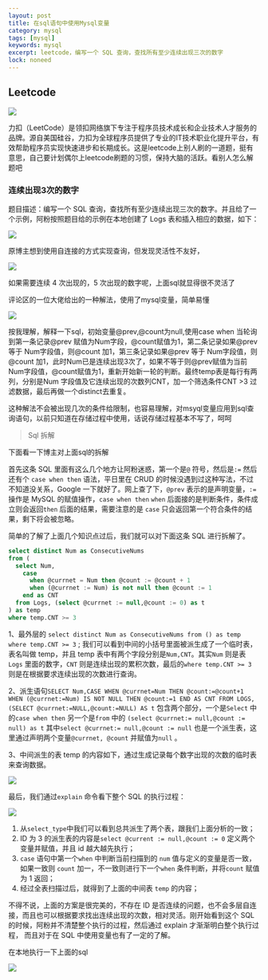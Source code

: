 ```yaml
---
layout: post
title: 在sql语句中使用Mysql变量
category: mysql
tags: [mysql]
keywords: mysql
excerpt: leetcode，编写一个 SQL 查询，查找所有至少连续出现三次的数字
lock: noneed
---
```


## Leetcode

![](\assets\images\2021\mysql\leetcode.jpeg)

力扣（LeetCode）是领扣网络旗下专注于程序员技术成长和企业技术人才服务的品牌。源自美国硅谷，力扣为全球程序员提供了专业的IT技术职业化提升平台，有效帮助程序员实现快速进步和长期成长。这是leetcode上别人刷的一道题，挺有意思，自己要计划偶尔上leetcode刷题的习惯，保持大脑的活跃。看别人怎么解题吧

### 连续出现3次的数字

题目描述：编写一个 SQL 查询，查找所有至少连续出现三次的数字。并且给了一个示例，阿粉按照题目给的示例在本地创建了 Logs 表和插入相应的数据，如下：

![](\assets\images\2021\mysql\leetcode-1.jpeg)

原博主想到使用自连接的方式实现查询，但发现灵活性不友好，

![](\assets\images\2021\mysql\leetcode-2.jpeg)

如果需要连续 4 次出现的，5 次出现的数字呢，上面sql就显得很不灵活了

评论区的一位大佬给出的一种解法，使用了mysql变量，简单易懂

![](\assets\images\2021\mysql\leetcode-3.jpeg)

按我理解，解释一下sql，初始变量@prev,@count为null,使用case when 当轮询到第一条记录@prev 赋值为Num字段，@count赋值为1，第二条记录如果@prev 等于 Num字段值，则@count 加1，第三条记录如果@prev 等于 Num字段值，则@count 加1，此时Num已是连续出现3次了，如果不等于则@prev赋值为当前Num字段值，@count赋值为1，重新开始新一轮的判断。最终temp表是每行有两列，分别是Num 字段值及它连续出现的次数列CNT，加一个筛选条件CNT >3 过滤数据，最后再做一个distinct去重复。

这种解法不会被出现几次的条件给限制，也容易理解，对msyql变量应用到sql查询语句，以前只知道在存储过程中使用，话说存储过程基本不写了，呵呵

> Sql 拆解

下面看一下博主对上面sql的拆解

首先这条 SQL 里面有这么几个地方让阿粉迷惑，第一个是`@` 符号，然后是`:=` 然后还有个 `case when then` 语法，平日里在 CRUD 的时候没遇到过这种写法，不过不知道没关系，Google 一下就好了。网上查了下，`@prev` 表示的是声明变量，`:=`操作是 MySQL 的赋值操作，`case when then` `when` 后面接的是判断条件，条件成立则会返回`then` 后面的结果，需要注意的是 `case` 只会返回第一个符合条件的结果，剩下将会被忽略。

简单的了解了上面几个知识点过后，我们就可以对下面这条 SQL 进行拆解了。

```sql
select distinct Num as ConsecutiveNums
from (
  select Num, 
    case 
      when @currnet = Num then @count := @count + 1
      when (@currnet := Num) is not null then @count := 1
    end as CNT
  from Logs, (select @currnet := null,@count := 0) as t
) as temp
where temp.CNT >= 3
```

1、最外层的 `select distinct Num as ConsecutiveNums from () as temp where temp.CNT >= 3` ; 我们可以看到中间的小括号里面被派生成了一个临时表，表名叫做 temp，并且 temp 表中有两个字段分别是`Num,CNT`。其实`Num` 则是表`Logs` 里面的数字，`CNT` 则是连续出现的累积次数，最后的`where temp.CNT >= 3` 则是在根据要求连续出现的次数进行查询。

2、派生语句`SELECT Num,CASE WHEN @currnet=Num THEN @count:=@count+1 WHEN (@currnet:=Num) IS NOT NULL THEN @count:=1 END AS CNT FROM LOGS,(SELECT @currnet:=NULL,@count:=NULL) AS t` 包含两个部分，一个是`Select` 中的`case when then` 另一个是`from` 中的 `(select @currnet:= null,@count := null) as t` 其中`select @currnet:= null,@count := null` 也是一个派生表，这里通过声明两个变量`@currnet, @count` 并赋值为`null` 。

3、中间派生的表 temp 的内容如下，通过生成记录每个数字出现的次数的临时表来查询数据。

![](\assets\images\2021\mysql\leetcode-4.jpeg)

最后，我们通过`explain` 命令看下整个 SQL 的执行过程：

![](\assets\images\2021\mysql\leetcode-5-explain.jpeg)

1. 从`select_type`中我们可以看到总共派生了两个表，跟我们上面分析的一致；
2. ID 为 3 的派生表的内容是`select @current := null,@count := 0` 定义两个变量并赋值，并且 id 越大越先执行；
3. `case` 语句中第一个`when` 中判断当前扫描到的 `num` 值与定义的变量是否一致，如果一致则 `count` 加一，不一致则进行下一个`when` 条件判断，并将`count` 赋值为 1 返回；
4. 经过全表扫描过后，就得到了上面的中间表 `temp` 的内容；

不得不说，上面的方案是很完美的，不存在 ID 是否连续的问题，也不会多层自连接，而且也可以根据要求找出连续出现的次数，相对灵活。刚开始看到这个 SQL 的时候，阿粉并不清楚整个执行的过程，然后通过 explain 才渐渐明白整个执行过程， 而且对于在 SQL 中使用变量也有了一定的了解。

在本地执行一下上面的sql

![](\assets\images\2021\mysql\consective-num.png)